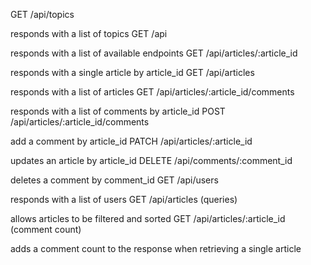 GET /api/topics

responds with a list of topics
GET /api

responds with a list of available endpoints
GET /api/articles/:article_id

responds with a single article by article_id
GET /api/articles

responds with a list of articles
GET /api/articles/:article_id/comments

responds with a list of comments by article_id
POST /api/articles/:article_id/comments

add a comment by article_id
PATCH /api/articles/:article_id

updates an article by article_id
DELETE /api/comments/:comment_id

deletes a comment by comment_id
GET /api/users

responds with a list of users
GET /api/articles (queries)

allows articles to be filtered and sorted
GET /api/articles/:article_id (comment count)

adds a comment count to the response when retrieving a single article